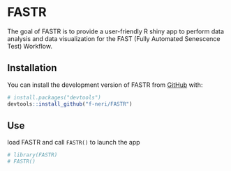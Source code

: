 
<!-- README.md is generated from README.Rmd. Please edit that file -->

# FASTR

<!-- badges: start -->
<!-- badges: end -->

The goal of FASTR is to provide a user-friendly R shiny app to perform
data analysis and data visualization for the FAST (Fully Automated
Senescence Test) Workflow.

## Installation

You can install the development version of FASTR from
[GitHub](https://github.com/) with:

``` r
# install.packages("devtools")
devtools::install_github("f-neri/FASTR")
```

## Use

load FASTR and call `FASTR()` to launch the app

``` r
# library(FASTR)
# FASTR()
```
